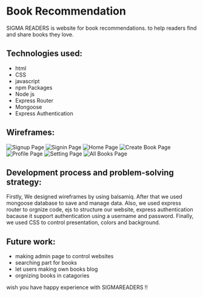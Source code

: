 # Book Recommendation 
SIGMA READERS is website for book recommendations.  to help readers find and share books they love. 


## Technologies used:
- html
- CSS
- javascript
- npm Packages
- Node js
- Express Router
- Mongoose 
- Express Authentication



## Wireframes:
![Signup Page](public/READMEImages/Signup.png)
![Signin Page](public/READMEImages/signin.png)
![Home Page](public/READMEImages/homepage.png)
![Create Book Page](public/READMEImages/CreateBook.png)
![Profile Page](public/READMEImages/Profile.png)
![Setting Page](public/READMEImages/Setting.png)
![All Books Page](public/READMEImages/AllBooks.png)



## Development process and problem-solving strategy:
Firstly, We designed wireframes by using balsamiq. After that we used mongoose database to save and manage data. Also, we used express router to orgnize code, ejs to structure our website,  express authentication bacause it support authentication using a username and password. Finally, we used CSS to control presentation, colors and background.


## Future work:
- making admin page to control websites
- searching part for books
- let users making own books blog 
- orgnizing books in catagories 


wish you have happy experience with SIGMAREADERS !!

